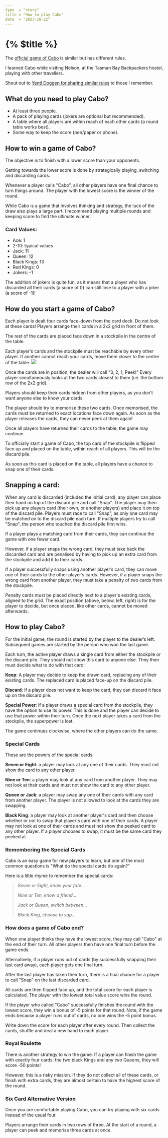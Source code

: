 ```yaml
---
type  = "story"
title = "How to play Cabo"
date  = "2023-10-22"
---
```


# {% $title %}

The [official game of Cabo](https://en.wikipedia.org/wiki/Cabo_(game)) is
similar but has different rules.

I learned Cabo while visiting Nelson, at the Tasman Bay Backpackers hostel,
playing with other travellers.

Shout out to [Yentl Doggen for sharing similar rules](https://yentldoggen.com/how-to-play-cabo-the-famous-travellers-card-game/) to those I remember.

## What do you need to play Cabo?

- At least three people.
- A pack of playing cards (jokers are optional but recommended).
- A table where all players are within reach of each other cards (a round
  table works best).
- Some way to keep the score (pen/paper or phone).

## How to win a game of Cabo? 

The objective is to finish with a lower score than your opponents.

Getting towards the lower score is done by strategically playing, switching and discarding cards.

Whenever a player calls "Cabo", all other players have one final chance to turn things around. The player with the lowest score is the winner of the round.

While Cabo is a game that involves thinking and strategy, the luck of the draw also plays a large part. I recommend playing multiple rounds and keeping score to find the ultimate winner.

### Card Values: 

- Ace: 1
- 2-10: typical values 
- Jack: 11
- Queen: 12
- Black Kings: 13
- Red Kings: 0
- Jokers: -1

The addition of jokers is quite fun, as it means that a player who has discarded all their cards (a score of 0) can still lose to a player with a joker (a score of -1)!

## How do you start a game of Cabo?

Each player is dealt four cards face-down from the card deck. Do not look at these cards! Players arrange their cards in a 2x2 grid in front of them.

The rest of the cards are placed face down in a stockpile in the centre of the table.

Each player's cards and the stockpile must be reachable by every other player. If another cannot reach your cards, move them closer to the centre of the table.
![](other/cabo-setup.png)

Once the cards are in position, the dealer will call "3, 2, 1, Peek!" Every player simultaneously looks at the two cards closest to them (i.e. the bottom row of the 2x2 grid).

Players should keep their cards hidden from other players, as you don’t want anyone else to know your cards.

The player should try to memorise these two cards. Once memorised, the cards must be returned to exact locations face down again. As soon as the player releases the cards, they can never peek at them again!

Once all players have returned their cards to the table, the game may continue.

To officially start a game of Cabo, the top card of the stockpile is flipped face up and placed on the table, within reach of all players. This will be the discard pile.

As soon as this card is placed on the table, all players have a chance to snap one of their cards.

## Snapping a card:

When any card is discarded (included the initial card), any player can place their hand on top of the discard pile and call "Snap". The player may then pick up any players card (their own, or another players) and place it on top of the discard pile. Players must race to call "Snap", as only one card may be matched on to the discard pile each turn. If multiple players try to call "Snap", the person who touched the discard pile first wins.

If a player plays a matching card from their cards, they can continue the game with one fewer card.

However, if a player snaps the wrong card, they must take back the discarded card and are penalised by having to pick up an extra card from the stockpile and add it to their cards.

If a player successfully snaps using another player’s card, they can move one of their cards to the other player’s cards. However, if a player snaps the wrong card from another player, they must take a penalty of two cards from the stockpile.

Penalty cards must be placed directly next to a player's existing cards, aligned to the grid. The exact position (above, below, left, right) is for the player to decide, but once placed, like other cards, cannot be moved afterwards.

## How to play Cabo?

For the initial game, the round is started by the player to the dealer’s left. Subsequent games are started by the person who won the last game.

Each turn, the active player draws a single card from either the stockpile or the discard pile. They should not show this card to anyone else. They then must decide what to do with that card:

**Keep**: A player may decide to keep the drawn card, replacing any of their existing cards. The replaced card is placed face-up on the discard pile.

**Discard**: If a player does not want to keep the card, they can discard it face up on the discard pile.

**Special Power**: If a player draws a special card from the stockpile, they have the option to use its power. This is done and the player can decide to use that power within their turn. Once the next player takes a card from the stockpile, the superpower is lost.

The game continues clockwise, where the other players can do the same.

### Special Cards

These are the powers of the special cards:

**Seven or Eight**: a player may look at any one of their cards. They must not show the card to any other player.

**Nine or Ten**: a player may look at any card from another player. They may not look at their cards and must not show the card to any other player.

**Queen or Jack**: a player may swap any one of their cards with any card from another player. The player is not allowed to look at the cards they are swapping.

**Black King**: a player may look at another player's card and then choose whether or not to swap that player's card with one of their cards. A player may not look at one of their cards and must not show the peeked card to any other player. If a player chooses to swap, it must be the same card they peeked at.

### Remembering the Special Cards

Cabo is an easy game for new players to learn, but one of the most common questions is "What do the special cards do again?"

Here is a little rhyme to remember the special cards:

> _Seven or Eight, know your fate…_
>
> _Nine or Ten, know a friend…_
>
> _Jack or Queen, switch between…_
>
> _Black King, choose to sap…_

### How does a game of Cabo end? 

When one player thinks they have the lowest score, they may call "Cabo" at the end of their turn. All other players then have one final turn before the game ends.

Alternatively, if a player runs out of cards (by successfully snapping their last card away), each player gets one final turn.

After the last player has taken their turn, there is a final chance for a player to call "Snap" on the last discarded card.

All cards are then flipped face up, and the total score for each player is calculated. The player with the lowest total value score wins the round. 

If the player who called "Cabo" successfully finishes the round with the lowest score, they win a bonus of -5 points for that round. Note, if the game ends because a player runs out of cards, no one wins the -5 point bonus.

Write down the score for each player after every round. Then collect the cards, shuffle and deal a new hand to each player.

### Royal Roulette

There is another strategy to win the game. If a player can finish the game with exactly four cards: the two black Kings and any two Queens, they will score -50 points!

However, this is a risky mission. If they do not collect all of these cards, or finish with extra cards, they are almost certain to have the highest score of the round.
### Six Card Alternative Version

Once you are comfortable playing Cabo, you can try playing with six cards instead of the usual four. 

Players arrange their cards in two rows of three. At the start of a round, a player can peek and memorise three cards at once. 
